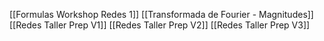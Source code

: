 [[Formulas Workshop Redes 1]]
[[Transformada de Fourier - Magnitudes]]
[[Redes Taller Prep V1]]
[[Redes Taller Prep V2]]
[[Redes Taller Prep V3]]